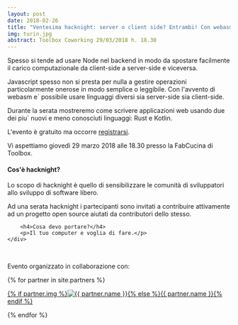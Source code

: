 ```yaml
---
layout: post
date: 2018-02-26
title: "Ventesima hacknight: server o client side? Entrambi! Con webasm"
img: turin.jpg
abstract: Toolbox Coworking 29/03/2018 h. 18.30
---
```


<div class="row">
    <div class="col-lg-12">
	<p>Spesso si tende ad usare Node nel backend in modo da spostare facilmente il carico computazionale da client-side a server-side e viceversa.</p>
	<p>Javascript spesso non si presta per nulla a gestire operazioni particolarmente onerose in modo semplice o leggibile. Con l'avvento di webasm e` possibile usare linguaggi diversi sia server-side sia client-side.</p>
	<p>Durante la serata mostreremo come scrivere applicazioni web usando due dei piu` nuovi e meno conosciuti linguaggi: Rust e Kotlin.</p>
        <p>L'evento è gratuito ma occorre <a href="https://www.eventbrite.it/e/biglietti-torino-hacknight-server-o-client-side-entrambi-con-webasm-43548878869">registrarsi</a>.</p>
        <p>Vi aspettiamo giovedì 29 marzo 2018 alle 18.30 presso la FabCucina di Toolbox.</p>
    </div>
</div>

<div class="row">
    <div class="col-lg-12">
        <h4>Cos'è hacknight?</h4>
        <p>Lo scopo di hacknight è quello di sensibilizzare le comunità di sviluppatori allo sviluppo di software libero.</p>
        <p>Ad una serata hacknight i partecipanti sono invitati a contribuire attivamente ad un progetto open source aiutati da contributori dello stesso.</p>

        <h4>Cosa devo portare?</h4>
        <p>Il tuo computer e voglia di fare.</p>
    </div>
</div>

<div class="row">
    <div class="col-lg-12">
        <p><br></p>
        <p>Evento organizzato in collaborazione con:</p>
        {% for partner in site.partners %}
            <p><a href="{{ partner.url }}" target="_blank">{% if partner.img %}<img src="{{ partner.img }}" alt="{{ partner.name }}">{% else %}{{ partner.name }}{% endif %}</a></p>
        {% endfor %}
    </div>
</div>

